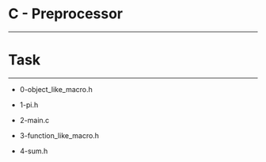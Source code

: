 # C - Preprocessor
-----------------------

# Task
-----------------------

* 0-object_like_macro.h

* 1-pi.h

* 2-main.c

* 3-function_like_macro.h

* 4-sum.h
